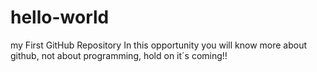 # hello-world
my First GitHub Repository
In this opportunity you will know more about github, not about programming, hold on it´s coming!!
